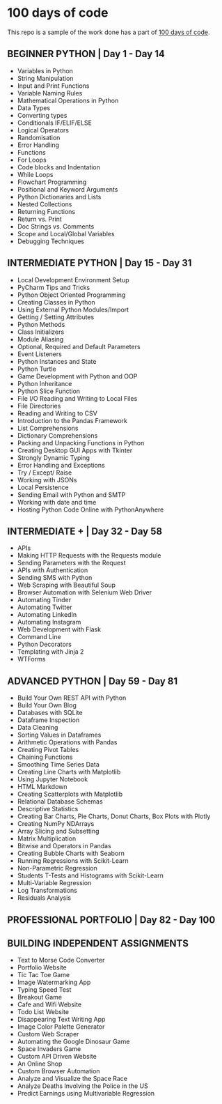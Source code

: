 # 100 days of code
This repo is a sample of the work done has a part of [100 days of code](https://github.com/appbrewery/100-days-of-python?tab=readme-ov-file).

## BEGINNER PYTHON    | Day 1 - Day 14
- Variables in Python
- String Manipulation
- Input and Print Functions
- Variable Naming Rules
- Mathematical Operations in Python
- Data Types
- Converting types
- Conditionals IF/ELIF/ELSE
- Logical Operators
- Randomisation
- Error Handling
- Functions
- For Loops
- Code blocks and Indentation
- While Loops
- Flowchart Programming
- Positional and Keyword Arguments
- Python Dictionaries and Lists
- Nested Collections
- Returning Functions
- Return vs. Print
- Doc Strings vs. Comments
- Scope and Local/Global Variables
- Debugging Techniques

## INTERMEDIATE PYTHON  | Day 15 - Day 31
- Local Development Environment Setup
- PyCharm Tips and Tricks
- Python Object Oriented Programming
- Creating Classes in Python
- Using External Python Modules/Import
- Getting / Setting Attributes
- Python Methods
- Class Initializers
- Module Aliasing
- Optional, Required and Default Parameters
- Event Listeners
- Python Instances and State
- Python Turtle
- Game Development with Python and OOP
- Python Inheritance
- Python Slice Function
- File I/O Reading and Writing to Local Files
- File Directories
- Reading and Writing to CSV
- Introduction to the Pandas Framework
- List Comprehensions
- Dictionary Comprehensions
- Packing and Unpacking Functions in Python
- Creating Desktop GUI Apps with Tkinter
- Strongly Dynamic Typing
- Error Handling and Exceptions
- Try / Except/ Raise
- Working with JSONs
- Local Persistence
- Sending Email with Python and SMTP
- Working with date and time
- Hosting Python Code Online with PythonAnywhere

## INTERMEDIATE +   | Day 32 - Day 58
- APIs
- Making HTTP Requests with the Requests module
- Sending Parameters with the Request
- APIs with Authentication
- Sending SMS with Python
- Web Scraping with Beautiful Soup
- Browser Automation with Selenium Web Driver
- Automating Tinder
- Automating Twitter
- Automating LinkedIn
- Automating Instagram
- Web Development with Flask
- Command Line
- Python Decorators
- Templating with Jinja 2
- WTForms

## ADVANCED PYTHON  | Day 59 - Day 81
- Build Your Own REST API with Python
- Build Your Own Blog
- Databases with SQLite
- Dataframe Inspection
- Data Cleaning
- Sorting Values in Dataframes
- Arithmetic Operations with Pandas
- Creating Pivot Tables
- Chaining Functions
- Smoothing Time Series Data
- Creating Line Charts with Matplotlib
- Using Jupyter Notebook
- HTML Markdown
- Creating Scatterplots with Matplotlib
- Relational Database Schemas
- Descriptive Statistics
- Creating Bar Charts, Pie Charts, Donut Charts, Box Plots with Plotly
- Creating NumPy NDArrays
- Array Slicing and Subsetting
- Matrix Multiplication
- Bitwise and Operators in Pandas
- Creating Bubble Charts with Seaborn
- Running Regressions with Scikit-Learn
- Non-Parametric Regression
- Students T-Tests and Histograms with Scikit-Learn
- Multi-Variable Regression
- Log Transformations
- Residuals Analysis

## PROFESSIONAL PORTFOLIO  | Day 82 - Day 100
## BUILDING INDEPENDENT ASSIGNMENTS
  - Text to Morse Code Converter
  - Portfolio Website
  - Tic Tac Toe Game
  - Image Watermarking App
  - Typing Speed Test
  - Breakout Game
  - Cafe and Wifi Website
  - Todo List Website
  - Disappearing Text Writing App
  - Image Color Palette Generator
  - Custom Web Scraper
  - Automating the Google Dinosaur Game
  - Space Invaders Game
  - Custom API Driven Website
  - An Online Shop
  - Custom Browser Automation
  - Analyze and Visualize the Space Race
  - Analyze Deaths Involving the Police in the US
  - Predict Earnings using Multivariable Regression
